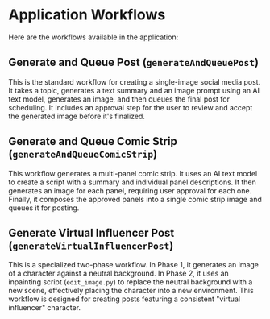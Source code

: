 # Application Workflows

Here are the workflows available in the application:

## Generate and Queue Post (`generateAndQueuePost`)

This is the standard workflow for creating a single-image social media post. It takes a topic, generates a text summary and an image prompt using an AI text model, generates an image, and then queues the final post for scheduling. It includes an approval step for the user to review and accept the generated image before it's finalized.

## Generate and Queue Comic Strip (`generateAndQueueComicStrip`)

This workflow generates a multi-panel comic strip. It uses an AI text model to create a script with a summary and individual panel descriptions. It then generates an image for each panel, requiring user approval for each one. Finally, it composes the approved panels into a single comic strip image and queues it for posting.

## Generate Virtual Influencer Post (`generateVirtualInfluencerPost`)

This is a specialized two-phase workflow. In Phase 1, it generates an image of a character against a neutral background. In Phase 2, it uses an inpainting script (`edit_image.py`) to replace the neutral background with a new scene, effectively placing the character into a new environment. This workflow is designed for creating posts featuring a consistent "virtual influencer" character.